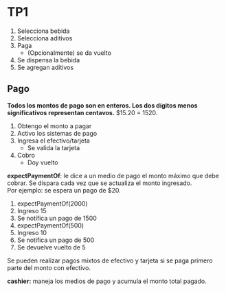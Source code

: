 # TP1

1. Selecciona bebida
2. Selecciona aditivos
3. Paga
    - (Opcionalmente) se da vuelto
4. Se dispensa la bebida
5. Se agregan aditivos

## Pago

**Todos los montos de pago son en enteros. Los dos dígitos menos significativos representan centavos.** $15.20 = 1520.

1. Obtengo el monto a pagar
2. Activo los sistemas de pago
3. Ingresa el efectivo/tarjeta
   - Se valida la tarjeta
4. Cobro
   - Doy vuelto

**expectPaymentOf**: le dice a un medio de pago el monto máximo que debe cobrar. Se dispara cada vez que se actualiza el monto ingresado.  
Por ejemplo: se espera un pago de $20.

1. expectPaymentOf(2000)
2. Ingreso 15
3. Se notifica un pago de 1500
4. expectPaymentOf(500)
5. Ingreso 10
6. Se notifica un pago de 500
7. Se devuelve vuelto de 5

Se pueden realizar pagos mixtos de efectivo y tarjeta si se paga primero parte del monto con efectivo.

**cashier:** maneja los medios de pago y acumula el monto total pagado.  